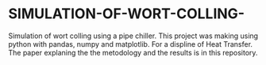 # SIMULATION-OF-WORT-COLLING-
Simulation of wort colling using a pipe chiller.
This project was making using python with pandas, numpy and matplotlib.
For a displine of Heat Transfer.
The paper explaning the the metodology and the results is in this repository.

